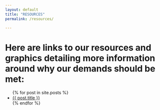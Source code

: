 ```yaml
---
layout: default
title: "RESOURCES"
permalink: /resources/

---
```


# Here are links to our resources and graphics detailing more information around why our demands should be met:

<ul>
  {% for post in site.posts %}
    <li>
      <a href="{{site.baseurl}}{{ post.url }}">{{ post.title }}</a>
    </li>
  {% endfor %}
</ul>


